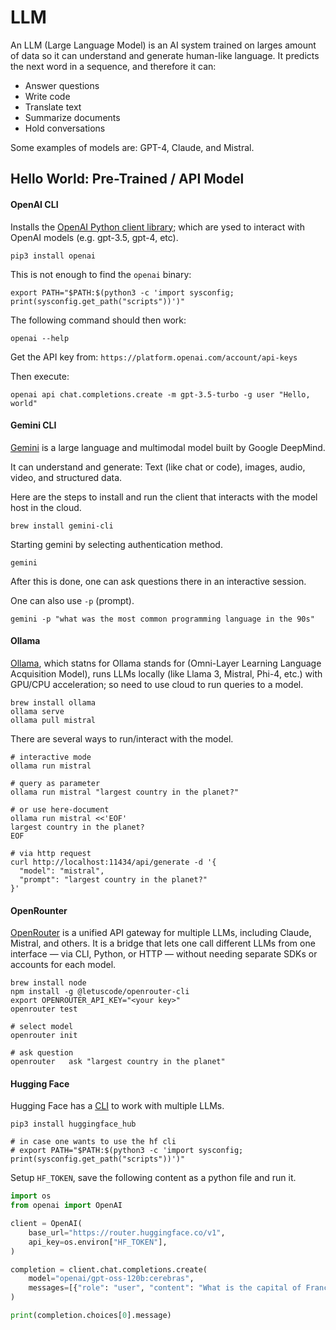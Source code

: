 # LLM

An LLM (Large Language Model) is an AI system trained on larges amount of data so it can understand and generate human-like language.
It predicts the next word in a sequence, and therefore it can:

- Answer questions
- Write code
- Translate text
- Summarize documents
- Hold conversations

Some examples of models are: GPT-4, Claude, and Mistral.

## Hello World: Pre-Trained / API Model


#### OpenAI CLI

Installs the [OpenAI Python client library](https://github.com/openai/openai-python); which are ysed to interact with OpenAI models (e.g. gpt-3.5, gpt-4, etc).

```
pip3 install openai
```

This is not enough to find the `openai` binary:

```
export PATH="$PATH:$(python3 -c 'import sysconfig; print(sysconfig.get_path("scripts"))')"
```

The following command should then work:

```
openai --help
```

Get the API key from: `https://platform.openai.com/account/api-keys`

Then execute:

```
openai api chat.completions.create -m gpt-3.5-turbo -g user "Hello, world"
```

#### Gemini CLI

[Gemini](https://github.com/google-gemini/gemini-cli/blob/main/README.md) is a large language and multimodal model built by Google DeepMind.

It can understand and generate: Text (like chat or code), images, audio, video, and structured data.

Here are the steps to install and run the client that interacts with the model
host in the cloud.

```
brew install gemini-cli
```

Starting gemini by selecting authentication method.

```
gemini
```

After this is done, one can ask questions there in an interactive session.

One can also use `-p` (prompt).

```
gemini -p "what was the most common programming language in the 90s"
```

#### Ollama

[Ollama](https://ollama.com/), which statns for Ollama stands for (Omni-Layer
Learning Language Acquisition Model), runs LLMs locally (like Llama 3, Mistral,
Phi-4, etc.) with GPU/CPU acceleration; so need to use cloud to run queries to
a model.



```
brew install ollama
ollama serve
ollama pull mistral

```

There are several ways to run/interact with the model.


```
# interactive mode
ollama run mistral

# query as parameter
ollama run mistral "largest country in the planet?"

# or use here-document
ollama run mistral <<'EOF'
largest country in the planet?
EOF

# via http request
curl http://localhost:11434/api/generate -d '{
  "model": "mistral",
  "prompt": "largest country in the planet?"
}'
```


#### OpenRounter

[OpenRouter](https://openrouter.ai/) is a unified API gateway for multiple LLMs, including Claude, Mistral, and others. It is a bridge that lets one call different LLMs from one interface — via CLI, Python, or HTTP — without needing separate SDKs or accounts for each model.

```
brew install node
npm install -g @letuscode/openrouter-cli
export OPENROUTER_API_KEY="<your key>"
openrouter test

# select model
openrouter init

# ask question
openrouter   ask "largest country in the planet"
```



#### Hugging Face

Hugging Face has a [CLI](https://huggingface.co/docs/huggingface_hub/main/en/guides/cli) to work with multiple LLMs.

```
pip3 install huggingface_hub

# in case one wants to use the hf cli
# export PATH="$PATH:$(python3 -c 'import sysconfig; print(sysconfig.get_path("scripts"))')"
```

Setup `HF_TOKEN`, save the following content as a python file and run it.

```python
import os
from openai import OpenAI

client = OpenAI(
    base_url="https://router.huggingface.co/v1",
    api_key=os.environ["HF_TOKEN"],
)

completion = client.chat.completions.create(
    model="openai/gpt-oss-120b:cerebras",
    messages=[{"role": "user", "content": "What is the capital of France?"}],
)

print(completion.choices[0].message)
```



